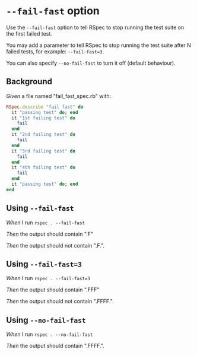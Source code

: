 # `--fail-fast` option

Use the `--fail-fast` option to tell RSpec to stop running the test suite on
  the first failed test.

  You may add a parameter to tell RSpec to stop running the test suite after N
  failed tests, for example: `--fail-fast=3`.

  You can also specify `--no-fail-fast` to turn it off (default behaviour).

## Background

_Given_ a file named "fail_fast_spec.rb" with:

```ruby
RSpec.describe "fail fast" do
  it "passing test" do; end
  it "1st failing test" do
    fail
  end
  it "2nd failing test" do
    fail
  end
  it "3rd failing test" do
    fail
  end
  it "4th failing test" do
    fail
  end
  it "passing test" do; end
end
```

## Using `--fail-fast`

_When_ I run `rspec . --fail-fast`

_Then_ the output should contain ".F"

_Then_ the output should not contain ".F.".

## Using `--fail-fast=3`

_When_ I run `rspec . --fail-fast=3`

_Then_ the output should contain ".FFF"

_Then_ the output should not contain ".FFFF.".

## Using `--no-fail-fast`

_When_ I run `rspec . --no-fail-fast`

_Then_ the output should contain ".FFFF.".
